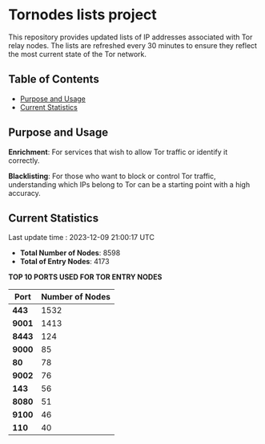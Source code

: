 # Tornodes lists project

This repository provides updated lists of IP addresses associated with Tor relay nodes. The lists are refreshed every 30 minutes to ensure they reflect the most current state of the Tor network.

## Table of Contents

- [Purpose and Usage](#purpose-and-usage)
- [Current Statistics](#current-statistics)


## Purpose and Usage

**Enrichment**: For services that wish to allow Tor traffic or identify it correctly.

**Blacklisting**: For those who want to block or control Tor traffic, understanding which IPs belong to Tor can be a starting point with a high accuracy.

## Current Statistics

Last update time : 2023-12-09 21:00:17 UTC

- **Total Number of Nodes**: 8598
- **Total of Entry Nodes**: 4173

**TOP 10 PORTS USED FOR TOR ENTRY NODES**

| **Port** | **Number of Nodes** |
|------|-----------------|
| **443**   | 1532  |
| **9001**   | 1413  |
| **8443**   | 124  |
| **9000**   | 85  |
| **80**   | 78  |
| **9002**   | 76  |
| **143**   | 56  |
| **8080**   | 51  |
| **9100**   | 46  |
| **110**   | 40  |

